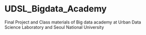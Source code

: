 # UDSL_Bigdata_Academy
Final Project and Class materials of Big data academy at Urban Data Science Laboratory and Seoul National University
